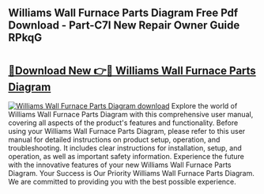 ## Williams Wall Furnace Parts Diagram Free Pdf Download - Part-C7I New Repair Owner Guide RPkqG

# <h2><a href="http://dfna5rk.blite.top/?on=Williams+Wall+Furnace+Parts+Diagram">🔗Download New 👉🔴 Williams Wall Furnace Parts Diagram</a></h2>

[![Williams Wall Furnace Parts Diagram download](https://i.imgur.com/lujVjoI.png)](http://dfna5rk.blite.top/?on=Williams+Wall+Furnace+Parts+Diagram)
Explore the world of Williams Wall Furnace Parts Diagram with this comprehensive user manual, covering all aspects of the product's features and functionality. Before using your Williams Wall Furnace Parts Diagram, please refer to this user manual for detailed instructions on product setup, operation, and troubleshooting. It includes clear instructions for installation, setup, and operation, as well as important safety information. Experience the future with the innovative features of your new Williams Wall Furnace Parts Diagram. Your Success is Our Priority Williams Wall Furnace Parts Diagram. We are committed to providing you with the best possible experience.
